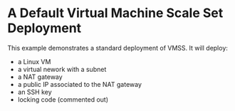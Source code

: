 # A Default Virtual Machine Scale Set Deployment 

This example demonstrates a standard deployment of VMSS. It will deploy:

- a Linux VM
- a virtual nework with a subnet
- a NAT gateway
- a public IP associated to the NAT gateway
- an SSH key
- locking code (commented out)
